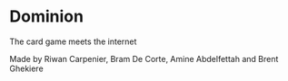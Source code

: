 # Dominion
The card game meets the internet


Made by Riwan Carpenier, Bram De Corte, Amine Abdelfettah and Brent Ghekiere
